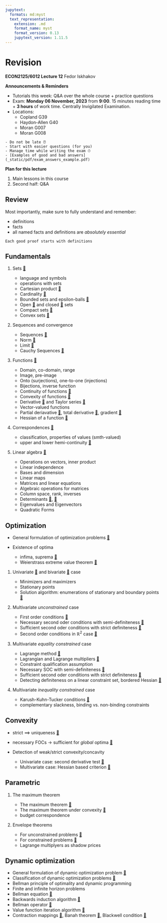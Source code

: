 ```yaml
---
jupytext:
  formats: md:myst
  text_representation:
    extension: .md
    format_name: myst
    format_version: 0.13
    jupytext_version: 1.11.5
---
```


# Revision
**ECON2125/6012 Lecture 12**
Fedor Iskhakov

**Announcements & Reminders**

- Tutorials this week: Q&A over the whole course + practice questions
- Exam: **Monday 06 November, 2023** from **9:00**. 15 minutes reading time + **3 hours** of work time. Centrally Invigilated Examination.
 - Locations:
    - Copland G39
    - Haydon-Allen G40
    - Moran G007
    - Moran G008

```{tip}
- Do not be late ⏰
- Start with easier questions (for you)
- Manage time while writing the exam ⏱
- [Examples of good and bad answers](_static/pdf/exam_answers_example.pdf)
```


**Plan for this lecture**

1. Main lessons in this course 
2. Second half: Q&A


## Review

Most importantly, make sure to fully understand and remember:
- definitions
- facts
- all named facts and definitions are *absolutely essential*

```{tip}
Each good proof starts with definitions
```

## Fundamentals

1. Sets [📖](ref-sets)
    - language and symbols
    - operations with sets
    - Cartesian product [📖](ref-cartesian)
    - Cardinality [📖](ref-cardinality)
    - Bounded sets and epsilon-balls [📖](bounded-sets)
    - Open [📖](open-sets) and closed [📖](closed-sets) sets 
    - Compact sets [📖](ref-compact)
    - Convex sets [📖](convex-set)

2. Sequences and convergence
    - Sequences [📖](ref-sequences)
    - Norm [📖](norm)
    - Limit [📖](ref-limit)
    - Cauchy Sequences [📖](cauchy-K)

3. Functions [📖](ref-functions)
    - Domain, co-domain, range
    - Image, pre-image
    - Onto (surjections), one-to-one (injections)
    - Bijections, inverse function
    - Continuity of functions [📖](continuous-functions)
    - Convexity of functions [📖](convex-function)
    - Derivative [📖](derivative) and Taylor series [📖](ref-taylor)
    - Vector-valued functions
    - Partial deriavative [📖](partial-derivative), total derivative [📖](jacobian), gradient [📖](gradient)
    - Hessian of a function [📖](hessian)

4. Correspondences [📖](ref-correspondences)
    - classification, properties of values (smth-valued)
    - upper and lower hemi-continuity [📖](hemicontinuity)

5. Linear algebra [📖](ref-linear-algebra)
    - Operations on vectors, inner product
    - Linear independence
    - Bases and dimension
    - Linear maps
    - Matrices and linear equations
    - Algebraic operations for matrices
    - Column space, rank, inverses
    - Determinants [📖](det2by2), [📖](det3by3)
    - Eigenvalues and Eigenvectors
    - Quadratic Forms

## Optimization

- General formulation of optimization problems [📖](general-optimization-problem)

- Existence of optima
  - infima, suprema [📖](ref-suprema)
  - Weierstrass extreme value theorem [📖](extreme-value-theorem)

1. Univariate [📖](univariate-optimization) and bivariate [📖](bivariate-optimization) case
    - Minimizers and maximizers
    - Stationary points
    - Solution algorithm: enumerations of stationary and boundary points [📖](univariate-solution-algorithm)

2. Multivariate *unconstrained* case
    - First order conditions [📖](ref-foc)
    - Necessary second oder conditions with semi-definiteness [📖](necessary-soc)
    - Sufficient second oder conditions with strict definiteness [📖](sufficient-soc)
    - Second order conditions in $\mathbb{R}^2$ case [📖](2d-soc)

3. Multivariate *equality constrained* case
    - Lagrange method [📖](ref-lagrange-method)
    - Lagrangian and Lagrange multipliers [📖](lagrangian)
    - Constraint qualification assumption
    - Necessary SOC with semi-definiteness [📖](necessary-soc-lagrange)
    - Sufficient second oder conditions with strict definiteness [📖](sufficient-soc-lagrange)
    - Detecting definiteness on a linear constraint set, bordered Hessian [📖](definiteness-bordered-hessian)

4. Multivariate *inequality constrained* case
    - Karush-Kuhn-Tucker conditions [📖](KKT-conditions)
    - complementary slackness, binding vs. non-binding constraints

## Convexity

- strict $\implies$ uniqueness [📖](general-uniqueness)
- necessary FOCs $\to$ sufficient for *global* optima [📖](general-stationary-uniqueness)

- Detection of weak/strict convexity/concavity 
  - Univariate case: second derivative test [📖](univariate-concavity)
  - Multivariate case: Hessian based criterion [📖](convexity-hessian-criterion)

## Parametric

1. The maximum theorem
    - The maximum theorem [📖](maximum-theorem)
    - The maximum theorem under convexity [📖](maximum-theorem-convexity)
    - budget correspondence

2. Envelope theorems
    - For unconstrained problems [📖](envelope-unconstrained)
    - For constrained problems [📖](envelope-constrained)
    - Lagrange multiplyers as shadow prices

## Dynamic optimization

  - General formulation of dynamic optimization problem [📖](dynamic-optimization-problem)
  - Classification of dynamic optimization problems [📖](ref-dynamic-classification)
  - Bellman principle of optimality and dynamic programming
  - Finite and infinite horizon problems
  - Bellman equation [📖](bellman-equation)
  - Backwards induction algorithm [📖](backwards-induction-algorithm)
  - Bellman operator [📖](bellman-operator)
  - Value function iteration algorithm [📖](vfi)
  - Contraction mappings [📖](contraction-mapping), Banah theorem [📖](contraction-mapping-theorem), Blackwell condition [📖](blackwell-condition)
